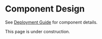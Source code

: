 # Component Design

See [Deployment Guide](../deployment/guide.md) for component details.

This page is under construction.
